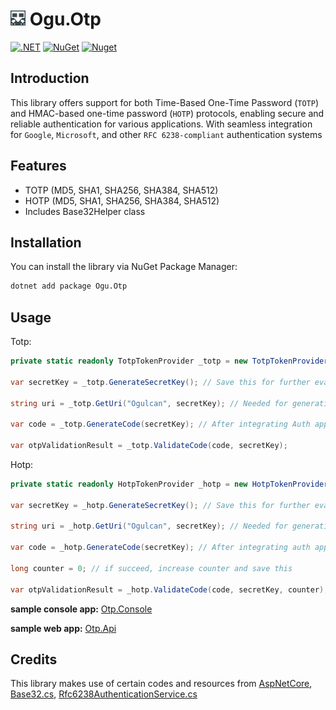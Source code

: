 # <img src="logo/ogu-logo.png" alt="Header" width="24"/> Ogu.Otp

[![.NET](https://github.com/ogulcanturan/Ogu.Otp/actions/workflows/dotnet.yml/badge.svg?branch=master)](https://github.com/ogulcanturan/Ogu.Otp/actions/workflows/dotnet.yml)
[![NuGet](https://img.shields.io/nuget/v/Ogu.Otp.svg?color=1ecf18)](https://nuget.org/packages/Ogu.Otp)
[![Nuget](https://img.shields.io/nuget/dt/Ogu.Otp.svg?logo=nuget)](https://nuget.org/packages/Ogu.Otp)

## Introduction

This library offers support for both Time-Based One-Time Password (`TOTP`) and HMAC-based one-time password (`HOTP`) protocols, enabling secure and reliable authentication for various applications. With seamless integration for `Google`, `Microsoft`, and other `RFC 6238-compliant` authentication systems


## Features

- TOTP (MD5, SHA1, SHA256, SHA384, SHA512)
- HOTP (MD5, SHA1, SHA256, SHA384, SHA512)
- Includes Base32Helper class

## Installation

You can install the library via NuGet Package Manager:

```bash
dotnet add package Ogu.Otp
```
## Usage

Totp:

```csharp
private static readonly TotpTokenProvider _totp = new TotpTokenProvider("MyAppName");

var secretKey = _totp.GenerateSecretKey(); // Save this for further evaluations

string uri = _totp.GetUri("Ogulcan", secretKey); // Needed for generating qr code

var code = _totp.GenerateCode(secretKey); // After integrating Auth app (Google, Microsoft) will return this, or manually you can send this as time based email verification

var otpValidationResult = _totp.ValidateCode(code, secretKey);
```

Hotp: 

```csharp
private static readonly HotpTokenProvider _hotp = new HotpTokenProvider("MyAppName");

var secretKey = _hotp.GenerateSecretKey(); // Save this for further evaluations

string uri = _hotp.GetUri("Ogulcan", secretKey); // Needed for generating qr code

var code = _hotp.GenerateCode(secretKey); // After integrating auth app (Google, Microsoft) will return this, or manually you can send this as email verification

long counter = 0; // if succeed, increase counter and save this

var otpValidationResult = _hotp.ValidateCode(code, secretKey, counter);
```
**sample console app:** [Otp.Console](https://github.com/ogulcanturan/Ogu.Otp/blob/master/samples/Otp.Console/Program.cs/)

**sample web app:** [Otp.Api](https://github.com/ogulcanturan/Ogu.Otp/blob/master/samples/Otp.Api/)

## Credits


This library makes use of certain codes and resources from [AspNetCore](https://github.com/dotnet/aspnetcore), [Base32.cs](https://github.com/dotnet/aspnetcore/blob/main/src/Identity/Extensions.Core/src/Base32.cs), [Rfc6238AuthenticationService.cs](https://github.com/dotnet/aspnetcore/blob/main/src/Identity/Extensions.Core/src/Rfc6238AuthenticationService.cs)
